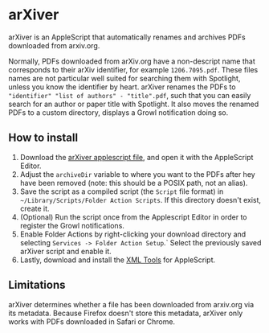arXiver
=======

arXiver is an AppleScript that automatically renames and archives PDFs downloaded from arxiv.org. 

Normally, PDFs downloaded from arXiv.org have a non-descript name that corresponds to their arXiv identifier,
for example `1206.7095.pdf`. These files names are not particular well suited for searching them with Spotlight,
unless you know the identifier by heart.
arXiver renames the PDFs to `"identifier" "list of authors" - "title".pdf`, such that you can easily search
for an author or paper title with Spotlight. It also moves the renamed PDFs to a custom directory, 
displays a Growl notification doing so.


How to install
--------------

1. Download the [arXiver applescript file](https://raw.github.com/teake/arXiver/master/arXiver.applescript), 
   and open it with the AppleScript Editor. 
2. Adjust the `archiveDir` variable to where you want to the PDFs after hey have been removed (note: this should be 
   a POSIX path, not an alias).
3. Save the script as a compiled script (the `Script` file format) in `~/Library/Scripts/Folder Action Scripts`. 
   If this directory doesn't exist, create it.
4. (Optional) Run the script once from the Applescript Editor in order to register the Growl notifications. 
5. Enable Folder Actions by right-clicking your download directory and selecting `Services -> Folder Action Setup`.` 
   Select the previously saved arXiver script and enable it.
6. Lastly, download and install the [XML Tools](http://www.latenightsw.com/freeware/xml-tools/) for AppleScript.


Limitations
-----------

arXiver determines whether a file has been downloaded from arxiv.org via its metadata. 
Because Firefox doesn't store this metadata, arXiver only works with PDFs downloaded in Safari or Chrome.
